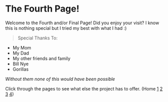 # The Fourth Page!
Welcome to the Fourth and/or Final Page! Did you enjoy your visit? I know this is nothing special but I tried my best with what I had :)

>Special Thanks To:
 * My Mom
 * My Dad
 * My other friends and family
 * Bill Nye
 * Gorillas

_Without them none of this would have been possible_

Click through the pages to see what else the project has to offer. (Home [1](Page1) [2](Page2) [3](Page3) [4](Page4)) 